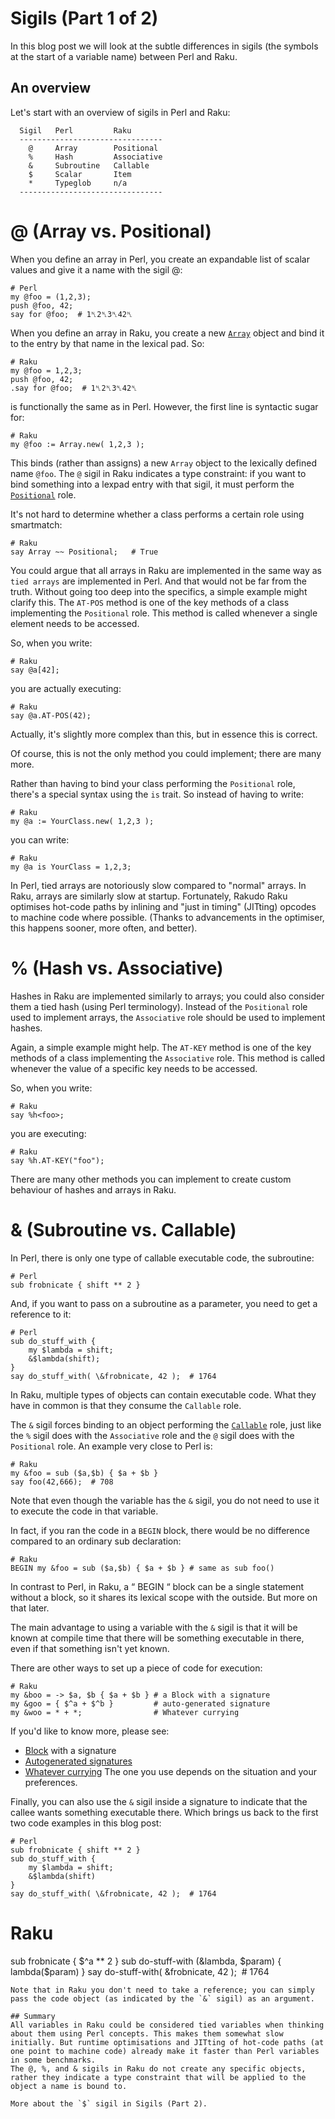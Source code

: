 # Sigils (Part 1 of 2)
In this blog post we will look at the subtle differences in sigils (the symbols at the start of a variable name) between Perl and Raku.

## An overview
Let's start with an overview of sigils in Perl and Raku:
```
  Sigil   Perl         Raku
  --------------------------------
    @     Array        Positional
    %     Hash         Associative
    &     Subroutine   Callable
    $     Scalar       Item
    *     Typeglob     n/a
  --------------------------------
```

# @ (Array vs. Positional)
When you define an array in Perl, you create an expandable list of scalar values and give it a name with the sigil @:
```
# Perl
my @foo = (1,2,3);
push @foo, 42;
say for @foo;  # 1␤2␤3␤42␤
```
When you define an array in Raku, you create a new [`Array`](https://docs.raku.org/type/Array) object and bind it to the entry by that name in the lexical pad. So:
```
# Raku
my @foo = 1,2,3;
push @foo, 42;
.say for @foo;  # 1␤2␤3␤42␤
```
is functionally the same as in Perl. However, the first line is syntactic sugar for:
```
# Raku
my @foo := Array.new( 1,2,3 );
```
This binds (rather than assigns) a new `Array` object to the lexically defined name `@foo`. The `@` sigil in Raku indicates a type constraint: if you want to bind something into a lexpad entry with that sigil, it must perform the [`Positional`](https://docs.raku.org/type/Positional) role.

It's not hard to determine whether a class performs a certain role using smartmatch:
```
# Raku
say Array ~~ Positional;   # True
```
You could argue that all arrays in Raku are implemented in the same way as `tied arrays` are implemented in Perl. And that would not be far from the truth. Without going too deep into the specifics, a simple example might clarify this. The `AT-POS` method is one of the key methods of a class implementing the `Positional` role. This method is called whenever a single element needs to be accessed.

So, when you write:
```
# Raku
say @a[42];
```
you are actually executing:
```
# Raku
say @a.AT-POS(42);
```
Actually, it's slightly more complex than this, but in essence this is correct.

Of course, this is not the only method you could implement; there are many more.

Rather than having to bind your class performing the `Positional` role, there's a special syntax using the `is` trait. So instead of having to write:
```
# Raku
my @a := YourClass.new( 1,2,3 );
```
you can write:
```
# Raku
my @a is YourClass = 1,2,3;
```
In Perl, tied arrays are notoriously slow compared to "normal" arrays. In Raku, arrays are similarly slow at startup. Fortunately, Rakudo Raku optimises hot-code paths by inlining and "just in timing" (JITting) opcodes to machine code where possible. (Thanks to advancements in the optimiser, this happens sooner, more often, and better).

# % (Hash vs. Associative)
Hashes in Raku are implemented similarly to arrays; you could also consider them a tied hash (using Perl terminology). Instead of the `Positional` role used to implement arrays, the `Associative` role should be used to implement hashes.

Again, a simple example might help. The `AT-KEY` method is one of the key methods of a class implementing the `Associative` role. This method is called whenever the value of a specific key needs to be accessed.

So, when you write:
```
# Raku
say %h<foo>;
```
you are executing:
```
# Raku
say %h.AT-KEY("foo");
```
There are many other methods you can implement to create custom behaviour of hashes and arrays in Raku.

# & (Subroutine vs. Callable)
In Perl, there is only one type of callable executable code, the subroutine:
```
# Perl
sub frobnicate { shift ** 2 }
```
And, if you want to pass on a subroutine as a parameter, you need to get a reference to it:
```
# Perl
sub do_stuff_with {
    my $lambda = shift;
    &$lambda(shift);
}
say do_stuff_with( \&frobnicate, 42 );  # 1764
```
In Raku, multiple types of objects can contain executable code. What they have in common is that they consume the `Callable` role.

The `&` sigil forces binding to an object performing the [`Callable`](https://docs.raku.org/type/Callable) role, just like the `%` sigil does with the `Associative` role and the `@` sigil does with the `Positional` role. An example very close to Perl is:
```
# Raku
my &foo = sub ($a,$b) { $a + $b }
say foo(42,666);  # 708
```
Note that even though the variable has the `&` sigil, you do not need to use it to execute the code in that variable.

In fact, if you ran the code in a `BEGIN` block, there would be no difference compared to an ordinary sub declaration:
```
# Raku
BEGIN my &foo = sub ($a,$b) { $a + $b } # same as sub foo()
```
In contrast to Perl, in Raku, a “ BEGIN “ block can be a single statement without a block, so it shares its lexical scope with the outside. But more on that later.

The main advantage to using a variable with the `&` sigil is that it will be known at compile time that there will be something executable in there, even if that something isn't yet known.

There are other ways to set up a piece of code for execution:
```
# Raku
my &boo = -> $a, $b { $a + $b } # a Block with a signature
my &goo = { $^a + $^b }         # auto-generated signature
my &woo = * + *;                # Whatever currying
```
If you'd like to know more, please see:
- [Block](https://docs.raku.org/type/Block) with a signature
- [Autogenerated signatures](https://docs.raku.org/language/variables#The_^_twigil)
- [Whatever currying](https://docs.raku.org/type/Whatever)
The one you use depends on the situation and your preferences.

Finally, you can also use the `&` sigil inside a signature to indicate that the callee wants something executable there. Which brings us back to the first two code examples in this blog post:
```
# Perl
sub frobnicate { shift ** 2 }
sub do_stuff_with {
    my $lambda = shift;
    &$lambda(shift)
}
say do_stuff_with( \&frobnicate, 42 );  # 1764
```
# Raku
sub frobnicate { $^a ** 2 }
sub do-stuff-with (&lambda, $param) {
    lambda($param)
}
say do-stuff-with( &frobnicate, 42 );   # 1764
```
Note that in Raku you don't need to take a reference; you can simply pass the code object (as indicated by the `&` sigil) as an argument.

## Summary
All variables in Raku could be considered tied variables when thinking about them using Perl concepts. This makes them somewhat slow initially. But runtime optimisations and JITting of hot-code paths (at one point to machine code) already make it faster than Perl variables in some benchmarks.
The @, %, and & sigils in Raku do not create any specific objects, rather they indicate a type constraint that will be applied to the object a name is bound to.

More about the `$` sigil in Sigils (Part 2).
